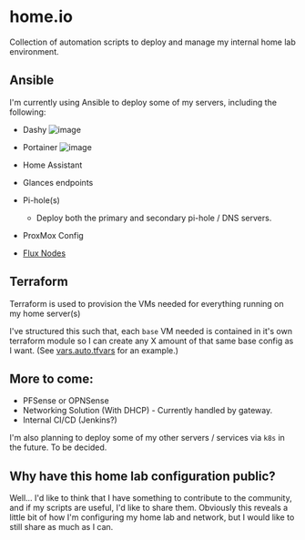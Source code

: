 # home.io

Collection of automation scripts to deploy and manage my internal home lab environment.

## Ansible

I'm currently using Ansible to deploy some of my servers, including the following:

- Dashy
![image](https://user-images.githubusercontent.com/46715299/172434308-e8682356-f708-4f4d-836a-97a89d64d009.png)

- Portainer
![image](https://user-images.githubusercontent.com/46715299/172434420-46bbac21-37c7-4da6-85d3-4d447f524c8b.png)

- Home Assistant
- Glances endpoints
- Pi-hole(s)
  - Deploy both the primary and secondary pi-hole / DNS servers.
- ProxMox Config
- [Flux Nodes](https://runonflux.io/)

## Terraform

Terraform is used to provision the VMs needed for everything running on my home server(s)

I've structured this such that, each `base` VM needed is contained in it's own terraform module so I can create any X amount of that same base config as I want. (See [vars.auto.tfvars](https://github.com/matthewjdegarmo/home.io/blob/main/terraform/vars.auto.tfvars) for an example.)

## More to come:

- PFSense or OPNSense
- Networking Solution (With DHCP) - Currently handled by gateway.
- Internal CI/CD (Jenkins?)

I'm also planning to deploy some of my other servers / services via `k8s` in the future. To be decided.

## Why have this home lab configuration public?

Well... I'd like to think that I have something to contribute to the community, and if my scripts are useful, I'd like to share them. Obviously this reveals a little bit of how I'm configuring my home lab and network, but I would like to still share as much as I can.
